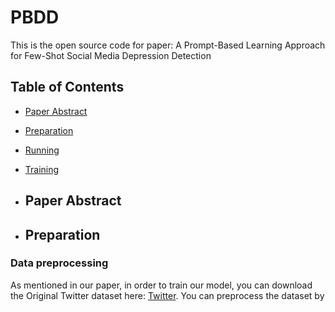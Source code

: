 # PBDD
This is the open source code for paper: A Prompt-Based Learning Approach for Few-Shot Social Media Depression Detection
## Table of Contents
- [Paper Abstract](##PaperAbstract)
- [Preparation](##Preparation)
- [Running](##Running)
- [Training](##Training)
- ## Paper Abstract

- ## Preparation
### Data preprocessing
As mentioned in our paper, in order to train our model, you can download the Original Twitter dataset here: [Twitter](https://pan.baidu.com/s/1RI3l8fomIXHuR8e0_hUyhA?pwd=aea6). You can preprocess the dataset by 
